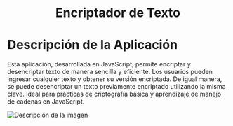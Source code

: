 # <h1 align="center"> Encriptador de Texto </h1>
## <h1 align="left"> Descripción de la Aplicación </h1>
<p>Esta aplicación, desarrollada en JavaScript, permite encriptar y desencriptar texto de manera sencilla y eficiente. Los usuarios pueden ingresar cualquier texto y obtener su versión encriptada. De igual manera, se puede desencriptar un texto previamente encriptado utilizando la misma clave. Ideal para prácticas de criptografía básica y aprendizaje de manejo de cadenas en JavaScript.</p>

![Descripción de la imagen](https://github.com/YadyOrtega/encriptadorTexto/blob/master/images/Mu%C3%B1eco.png)
